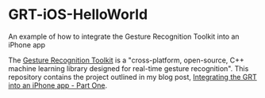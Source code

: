 # GRT-iOS-HelloWorld
An example of how to integrate the Gesture Recognition Toolkit into an iPhone app


The [Gesture Recognition Toolkit](https://github.com/nickgillian/grt) is a "cross-platform, open-source, C++ machine learning library 
designed for real-time gesture recognition". This repository contains the project outlined in my blog post, [Integrating the GRT into an 
iPhone app - Part One](https://www.nickarner.com/blog/2017/8/21/integrating-the-grt-into-an-iphone-app-part-one).
